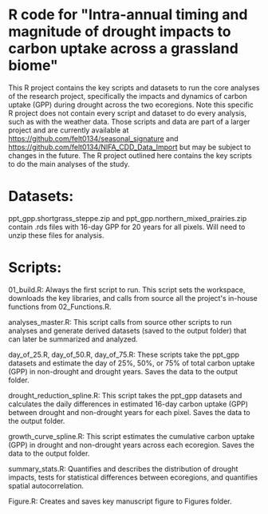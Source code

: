 
# R code for "Intra-annual timing and magnitude of drought impacts to carbon uptake across a grassland biome"

This R project contains the key scripts and datasets to run the core analyses of the
research project, specifically the impacts and dynamics of carbon uptake (GPP) during drought
across the two ecoregions. Note this specific R project does not contain every script and dataset to do every analysis, such as with the weather data. Those scripts and data are part of a larger project and 
are currently available at https://github.com/felt0134/seasonal_signature and
https://github.com/felt0134/NIFA_CDD_Data_Import but may be subject to changes in the future.
The R project outlined here contains the key scripts to do the main analyses of the study.

# Datasets: 

ppt_gpp.shortgrass_steppe.zip and ppt_gpp.northern_mixed_prairies.zip contain .rds
files with 16-day GPP for 20 years for all pixels. Will need to unzip these files for analysis.

# Scripts:

01_build.R: Always the first script to run. This script sets the workspace, 
downloads the key libraries, and calls from source all the project's in-house functions from 
02_Functions.R.

analyses_master.R: This script calls from source other scripts to run analyses and generate
derived datasets (saved to the output folder) that can later be summarized and analyzed.

day_of_25.R, day_of_50.R, day_of_75.R: These scripts take the ppt_gpp datasets and
estimate the day of 25%, 50%, or 75% of total carbon uptake (GPP) in non-drought
and drought years. Saves the data to the output folder.

drought_reduction_spline.R: This script takes the ppt_gpp datasets and calculates the
daily differences in estimated 16-day carbon uptake (GPP) between drought and non-drought
years for each pixel. Saves the data to the output folder.

growth_curve_spline.R: This script estimates the cumulative carbon uptake (GPP) in drought and non-drought years
across each ecoregion. Saves the data to the output folder.

summary_stats.R: Quantifies and describes the distribution of drought impacts, tests for
statistical differences between ecoregions, and quantifies spatial autocorrelation. 

Figure.R: Creates and saves key manuscript figure to Figures folder.


